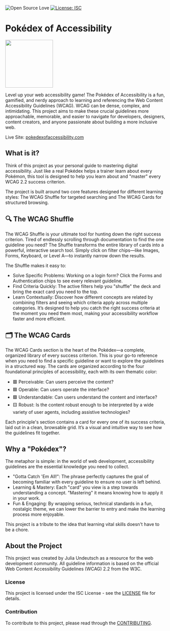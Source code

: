 ![Open Source Love](https://img.shields.io/badge/open%20soure-%F0%9F%92%9F-blueviolet?style=flat-square)
[![License: ISC](https://img.shields.io/badge/License-ISC-green.svg)](https://opensource.org/licenses/ISC)

# Pokédex of Accessibility

<img alt="" src="https://www.pokedexofaccessibility.com/assets/img/logo.png" width="150" height="150" />

Level up your web accessibility game! The Pokédex of Accessibility is a fun, gamified, and nerdy approach to learning and referencing the Web Content Accessibility Guidelines (WCAG).
WCAG can be dense, complex, and intimidating. This project aims to make these crucial guidelines more approachable, memorable, and easier to navigate for developers, designers, content creators, and anyone passionate about building a more inclusive web.

Live Site: [pokedexofaccessibility.com](https://www.pokedexofaccessibility.com/)

## What is it?

Think of this project as your personal guide to mastering digital accessibility. Just like a real Pokédex helps a trainer learn about every Pokémon, this tool is designed to help you learn about and "master" every WCAG 2.2 success criterion.

The project is built around two core features designed for different learning styles: The WCAG Shuffle for targeted searching and The WCAG Cards for structured browsing.

## 🔍 The WCAG Shuffle

The WCAG Shuffle is your ultimate tool for hunting down the right success criterion.
Tired of endlessly scrolling through documentation to find the one guideline you need? The Shuffle transforms the entire library of cards into a powerful, interactive search tool. Simply click on filter chips—like Images, Forms, Keyboard, or Level A—to instantly narrow down the results.

The Shuffle makes it easy to:

- Solve Specific Problems: Working on a login form? Click the Forms and Authentication chips to see every relevant guideline.
- Find Criteria Quickly: The active filters help you "shuffle" the deck and bring the exact card you need to the top.
- Learn Contextually: Discover how different concepts are related by combining filters and seeing which criteria apply across multiple categories.
It’s designed to help you catch the right success criteria at the moment you need them most, making your accessibility workflow faster and more efficient.

## 🗂️ The WCAG Cards

The WCAG Cards section is the heart of the Pokédex—a complete, organized library of every success criterion.
This is your go-to reference when you need to find a specific guideline or want to explore the guidelines in a structured way. The cards are organized according to the four foundational principles of accessibility, each with its own thematic color:

- 🟥 Perceivable: Can users perceive the content?
- 🟦 Operable: Can users operate the interface?
- 🟩 Understandable: Can users understand the content and interface?
- 🟨 Robust: Is the content robust enough to be interpreted by a wide variety of user agents, including assistive technologies?

Each principle's section contains a card for every one of its success criteria, laid out in a clean, browsable grid. It’s a visual and intuitive way to see how the guidelines fit together.

## Why a "Pokédex"?

The metaphor is simple: in the world of web development, accessibility guidelines are the essential knowledge you need to collect.

- "Gotta Catch 'Em All!": The phrase perfectly captures the goal of becoming familiar with every guideline to ensure no user is left behind.
- Learning & Mastery: Each "card" you view is a step towards understanding a concept. "Mastering" it means knowing how to apply it in your work.
- Fun & Engaging: By wrapping serious, technical standards in a fun, nostalgic theme, we can lower the barrier to entry and make the learning process more enjoyable.

This project is a tribute to the idea that learning vital skills doesn't have to be a chore.

## About the Project

This project was created by Julia Undeutsch as a resource for the web development community. All guideline information is based on the official Web Content Accessibility Guidelines (WCAG) 2.2 from the W3C.

### License

This project is licensed under the ISC License - see the [LICENSE](https://github.com/YuriDevAT/pokedex-of-accessibility/blob/main/LICENSE.md) file for details.

### Contribution

To contribute to this project, please read through the [CONTRIBUTING](https://github.com/YuriDevAT/pokedex-of-accessibility/blob/main/CONTRIBUTING.md).
